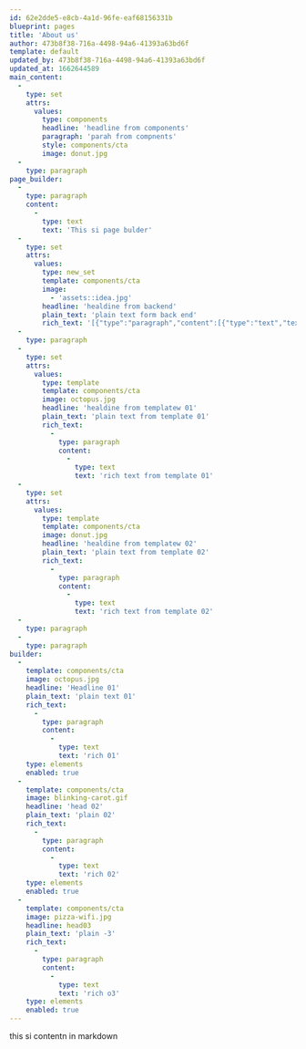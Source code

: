 ```yaml
---
id: 62e2dde5-e8cb-4a1d-96fe-eaf68156331b
blueprint: pages
title: 'About us'
author: 473b8f38-716a-4498-94a6-41393a63bd6f
template: default
updated_by: 473b8f38-716a-4498-94a6-41393a63bd6f
updated_at: 1662644589
main_content:
  -
    type: set
    attrs:
      values:
        type: components
        headline: 'headline from components'
        paragraph: 'parah from compnents'
        style: components/cta
        image: donut.jpg
  -
    type: paragraph
page_builder:
  -
    type: paragraph
    content:
      -
        type: text
        text: 'This si page bulder'
  -
    type: set
    attrs:
      values:
        type: new_set
        template: components/cta
        image:
          - 'assets::idea.jpg'
        headline: 'healdine from backend'
        plain_text: 'plain text form back end'
        rich_text: '[{"type":"paragraph","content":[{"type":"text","text":"rich text from backend"}]}]'
  -
    type: paragraph
  -
    type: set
    attrs:
      values:
        type: template
        template: components/cta
        image: octopus.jpg
        headline: 'healdine from templatew 01'
        plain_text: 'plain text from template 01'
        rich_text:
          -
            type: paragraph
            content:
              -
                type: text
                text: 'rich text from template 01'
  -
    type: set
    attrs:
      values:
        type: template
        template: components/cta
        image: donut.jpg
        headline: 'healdine from templatew 02'
        plain_text: 'plain text from template 02'
        rich_text:
          -
            type: paragraph
            content:
              -
                type: text
                text: 'rich text from template 02'
  -
    type: paragraph
  -
    type: paragraph
builder:
  -
    template: components/cta
    image: octopus.jpg
    headline: 'Headline 01'
    plain_text: 'plain text 01'
    rich_text:
      -
        type: paragraph
        content:
          -
            type: text
            text: 'rich 01'
    type: elements
    enabled: true
  -
    template: components/cta
    image: blinking-carot.gif
    headline: 'head 02'
    plain_text: 'plain 02'
    rich_text:
      -
        type: paragraph
        content:
          -
            type: text
            text: 'rich 02'
    type: elements
    enabled: true
  -
    template: components/cta
    image: pizza-wifi.jpg
    headline: head03
    plain_text: 'plain -3'
    rich_text:
      -
        type: paragraph
        content:
          -
            type: text
            text: 'rich o3'
    type: elements
    enabled: true
---
```

this si contentn in markdown